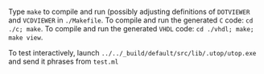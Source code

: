 Type `make` to compile and run (possibly adjusting definitions of `DOTVIEWER` and `VCDVIEWER` in `./Makefile`.
To compile and run the generated `C` code: `cd ./c; make`. 
To compile and run the generated `VHDL` code: `cd ./vhdl; make; make view`. 


To test interactively, launch `../../_build/default/src/lib/.utop/utop.exe` and send it phrases from `test.ml` 

